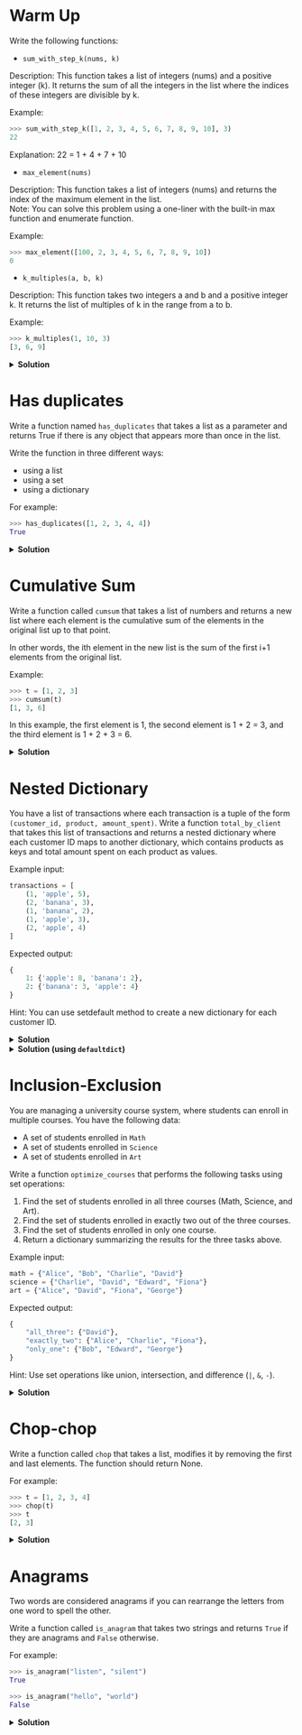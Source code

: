 # Warm Up

Write the following functions:
* `sum_with_step_k(nums, k)`

Description: This function takes a list of integers (nums) and a positive integer (k). It returns the sum of all the integers in the list where the indices of these integers are divisible by k.

Example:
```python
>>> sum_with_step_k([1, 2, 3, 4, 5, 6, 7, 8, 9, 10], 3)
22
```
Explanation: 22 = 1 + 4 + 7 + 10

* `max_element(nums)`

Description: This function takes a list of integers (nums) and returns the index of the maximum element in the list. \
Note: You can solve this problem using a one-liner with the built-in max function and enumerate function.

Example:
```python
>>> max_element([100, 2, 3, 4, 5, 6, 7, 8, 9, 10])
0
```

* `k_multiples(a, b, k)`

Description: This function takes two integers a and b and a positive integer k. It returns the list of multiples of k in the range from a to b.

Example:
```python
>>> k_multiples(1, 10, 3)
[3, 6, 9]
```

<details>
    <summary><b>Solution</b></summary>

```py
def sum_with_step_k(nums, k):
    return sum(nums[::k])


def max_element(nums):
    return max(enumerate(nums), key=lambda x: x[1])[0]


def k_multiples(a, b, k):
    return [i for i in range(a, b + 1) if i % k == 0]


print(sum_with_step_k([1, 2, 3, 4, 5, 6, 7, 8, 9, 10], 3))  # 22
print(max_element([100, 2, 3, 4, 5, 6, 7, 8, 9, 10]))  # 0
print(k_multiples(1, 10, 3))  # [3, 6, 9]
```
</details>


# Has duplicates

Write a function named `has_duplicates` that takes a list as a parameter and returns True if there is any object that appears more than once in the list.

Write the function in three different ways:
* using a list
* using a set
* using a dictionary

For example:
```python
>>> has_duplicates([1, 2, 3, 4, 4])
True
```

<details>
    <summary><b>Solution</b></summary>

```py
# Using a list
def has_duplicates_list(lst):
    for el in lst:
        if lst.count(el) > 1:
            return True
    return False


# Using a set
def has_duplicates_set(lst):
    return len(lst) != len(set(lst))


# Using a dictionary
def has_duplicates_dict(lst):
    d = {}
    for el in lst:
        if el in d:
            return True
        d[el] = 1
    return False


print(has_duplicates_list([1, 2, 3, 4, 4]))  # True
print(has_duplicates_set([1, 2, 3, 4, 4]))  # True
print(has_duplicates_dict([1, 2, 3, 4, 4]))  # True
```
</details>


# Cumulative Sum

Write a function called `cumsum` that takes a list of numbers and returns a new list where each element is the cumulative sum of the elements in the original list up to that point.

In other words, the ith element in the new list is the sum of the first i+1 elements from the original list.

Example:
```python
>>> t = [1, 2, 3]
>>> cumsum(t)
[1, 3, 6]
```
In this example, the first element is 1, the second element is 1 + 2 = 3, and the third element is 1 + 2 + 3 = 6.

<details>
    <summary><b>Solution</b></summary>

```py
def cumsum(t):
    return [sum(t[:i + 1]) for i in range(len(t))]


def cumsum_efficient(t):
    total = 0
    cumsum_list = []
    for num in t:
        total += num
        cumsum_list.append(total)
    return cumsum_list


t = [1, 2, 3]
print(cumsum(t))  # [1, 3, 6]
```
</details>


# Nested Dictionary

You have a list of transactions where each transaction is a tuple of the form `(customer_id, product, amount_spent)`. Write a function `total_by_client` that takes this list of transactions and returns a nested dictionary where each customer ID maps to another dictionary, which contains products as keys and total amount spent on each product as values.

Example input:
```python
transactions = [
    (1, 'apple', 5),
    (2, 'banana', 3),
    (1, 'banana', 2),
    (1, 'apple', 3),
    (2, 'apple', 4)
]
```

Expected output:
```python
{
    1: {'apple': 8, 'banana': 2},
    2: {'banana': 3, 'apple': 4}
}
```
Hint: You can use setdefault method to create a new dictionary for each customer ID.

<details>
    <summary><b>Solution</b></summary>

```py
def total_by_client(transactions: list) -> dict:
    result = {}
    for client_id, product, amount in transactions:
        result[client_id] = result.setdefault(client_id, {})
        result[client_id][product] = result[client_id].setdefault(product, 0) + amount
    return result


transactions = [
    (1, 'apple', 5),
    (2, 'banana', 3),
    (1, 'banana', 2),
    (1, 'apple', 3),
    (2, 'apple', 4)
]

print(total_by_client(transactions))  # {1: {'apple': 8, 'banana': 2}, 2: {'banana': 3, 'apple': 4}}
```
</details>

<details>
    <summary><b>Solution (using <code>defaultdict</code>)</b></summary>

```py
from collections import defaultdict


def total_by_client(transactions: list) -> dict:
    result = defaultdict(lambda: defaultdict(int))
    for client_id, product, amount in transactions:
        result[client_id][product] += amount
    return result


transactions = [
    (1, 'apple', 5),
    (2, 'banana', 3),
    (1, 'banana', 2),
    (1, 'apple', 3),
    (2, 'apple', 4)
]

print(total_by_client(transactions))  # {1: {'apple': 8, 'banana': 2}, 2: {'banana': 3, 'apple': 4}}
```
</details>


# Inclusion-Exclusion

You are managing a university course system, where students can enroll in multiple courses. You have the following data:
- A set of students enrolled in `Math`
- A set of students enrolled in `Science`
- A set of students enrolled in `Art`

Write a function `optimize_courses` that performs the following tasks using set operations:
1. Find the set of students enrolled in all three courses (Math, Science, and Art).
2. Find the set of students enrolled in exactly two out of the three courses.
3. Find the set of students enrolled in only one course.
4. Return a dictionary summarizing the results for the three tasks above.

Example input:
```python
math = {"Alice", "Bob", "Charlie", "David"}
science = {"Charlie", "David", "Edward", "Fiona"}
art = {"Alice", "David", "Fiona", "George"}
```

Expected output:
```python
{
    "all_three": {"David"},
    "exactly_two": {"Alice", "Charlie", "Fiona"},
    "only_one": {"Bob", "Edward", "George"}
}
```

Hint: Use set operations like union, intersection, and difference (`|`, `&`, `-`).

<details>
    <summary><b>Solution</b></summary>

```py
def optimize_courses(math: set, science: set, art: set) -> dict:
    # Students in all three courses
    all_three = math & science & art

    # Students in exactly two courses
    math_science = math & science
    math_art = math & art
    science_art = science & art
    exactly_two = (math_science | math_art | science_art) - all_three

    # Students in only one course
    only_one = (math | science | art) - (math & science) - (math & art) - (science & art)

    return {
        "all_three": all_three,
        "exactly_two": exactly_two,
        "only_one": only_one
    }


math = {"Alice", "Bob", "Charlie", "David"}
science = {"Charlie", "David", "Edward", "Fiona"}
art = {"Alice", "David", "Fiona", "George"}

print(optimize_courses(math, science, art))  # {'all_three': {'David'}, 'exactly_two': {'Alice', 'Charlie', 'Fiona'}, 'only_one': {'George', 'Edward', 'Bob'}}
```
</details>


# Chop-chop

Write a function called `chop` that takes a list, modifies it by removing the first and last elements. The function should return None.

For example:
```python
>>> t = [1, 2, 3, 4]
>>> chop(t)
>>> t
[2, 3]
```

<details>
    <summary><b>Solution</b></summary>

```py
def chop(t):
    del t[0], t[-1]


t = [1, 2, 3, 4]
chop(t)
print(t)  # [2, 3]
```
</details>


# Anagrams

Two words are considered anagrams if you can rearrange the letters from one word to spell the other.

Write a function called `is_anagram` that takes two strings and returns `True` if they are anagrams and `False` otherwise.

For example:
```python
>>> is_anagram("listen", "silent")
True

>>> is_anagram("hello", "world")
False
```

<details>
    <summary><b>Solution</b></summary>

```py
def is_anagram(word1, word2):
    return sorted(word1) == sorted(word2)


print(is_anagram("listen", "silent"))  # True
print(is_anagram("hello", "world"))  # False
```
</details>
